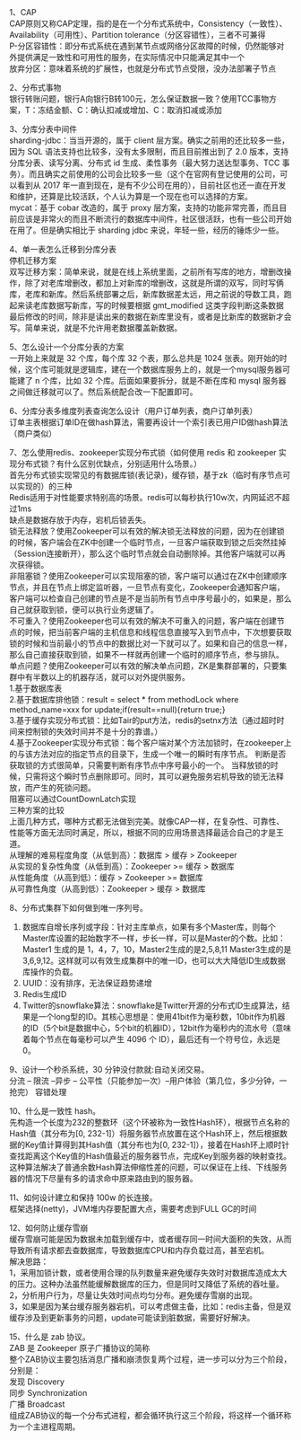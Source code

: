 1、CAP<br>
CAP原则又称CAP定理，指的是在一个分布式系统中，Consistency（一致性）、 Availability（可用性）、Partition tolerance（分区容错性），三者不可兼得<br>
P-分区容错性：即分布式系统在遇到某节点或网络分区故障的时候，仍然能够对外提供满足一致性和可用性的服务，在实际情况中只能满足其中一个<br>
放弃分区：意味着系统的扩展性，也就是分布式节点受限，没办法部署子节点<br>

2、分布式事物<br>
银行转账问题，银行A向银行B转100元，怎么保证数据一致？使用TCC事物方案，T：冻结金额、C：确认扣减或增加、C：取消扣减或添加<br>

3、分库分表中间件<br>
sharding-jdbc：当当开源的，属于 client 层方案。确实之前用的还比较多一些，因为 SQL 语法支持也比较多，没有太多限制，而且目前推出到了 2.0 版本，支持分库分表、读写分离、分布式 id 生成、柔性事务（最大努力送达型事务、TCC 事务）。而且确实之前使用的公司会比较多一些（这个在官网有登记使用的公司，可以看到从 2017 年一直到现在，是有不少公司在用的），目前社区也还一直在开发和维护，还算是比较活跃，个人认为算是一个现在也可以选择的方案。<br>
mycat：基于 cobar 改造的，属于 proxy 层方案，支持的功能非常完善，而且目前应该是非常火的而且不断流行的数据库中间件，社区很活跃，也有一些公司开始在用了。但是确实相比于 sharding jdbc 来说，年轻一些，经历的锤炼少一些。<br>

4、单一表怎么迁移到分库分表<br>
停机迁移方案<br>
双写迁移方案：简单来说，就是在线上系统里面，之前所有写库的地方，增删改操作，除了对老库增删改，都加上对新库的增删改，这就是所谓的双写，同时写俩库，老库和新库。然后系统部署之后，新库数据差太远，用之前说的导数工具，跑起来读老库数据写新库，写的时候要根据 gmt_modified 这类字段判断这条数据最后修改的时间，除非是读出来的数据在新库里没有，或者是比新库的数据新才会写。简单来说，就是不允许用老数据覆盖新数据。<br>

5、怎么设计一个分库分表的方案<br>
一开始上来就是 32 个库，每个库 32 个表，那么总共是 1024 张表。刚开始的时候，这个库可能就是逻辑库，建在一个数据库服务上的，就是一个mysql服务器可能建了 n 个库，比如 32 个库。后面如果要拆分，就是不断在库和 mysql 服务器之间做迁移就可以了。然后系统配合改一下配置即可。<br>

6、分库分表多维度列表查询怎么设计（用户订单列表，商户订单列表）<br>
订单主表根据订单ID在做hash算法，需要再设计一个索引表已用户ID做hash算法（商户类似）<br>

7、怎么使用redis、zookeeper实现分布式锁（如何使用 redis 和 zookeeper 实现分布式锁？有什么区别优缺点，分别适用什么场景。）<br>
首先分布式锁实现常见的有数据库锁(表记录)，缓存锁，基于zk（临时有序节点可以实现的）的三种<br>
Redis适用于对性能要求特别高的场景。redis可以每秒执行10w次，内网延迟不超过1ms <br>
缺点是数据存放于内存，宕机后锁丢失。<br>
锁无法释放？使用Zookeeper可以有效的解决锁无法释放的问题，因为在创建锁的时候，客户端会在ZK中创建一个临时节点，一旦客户端获取到锁之后突然挂掉（Session连接断开），那么这个临时节点就会自动删除掉。其他客户端就可以再次获得锁。<br>
非阻塞锁？使用Zookeeper可以实现阻塞的锁，客户端可以通过在ZK中创建顺序节点，并且在节点上绑定监听器，一旦节点有变化，Zookeeper会通知客户端，客户端可以检查自己创建的节点是不是当前所有节点中序号最小的，如果是，那么自己就获取到锁，便可以执行业务逻辑了。<br>
不可重入？使用Zookeeper也可以有效的解决不可重入的问题，客户端在创建节点的时候，把当前客户端的主机信息和线程信息直接写入到节点中，下次想要获取锁的时候和当前最小的节点中的数据比对一下就可以了。如果和自己的信息一样，那么自己直接获取到锁，如果不一样就再创建一个临时的顺序节点，参与排队。<br>
单点问题？使用Zookeeper可以有效的解决单点问题，ZK是集群部署的，只要集群中有半数以上的机器存活，就可以对外提供服务。<br>
1.基于数据库表<br>
2.基于数据库排他锁：result = select * from methodLock where method_name=xxx for update;if(result==null){return true;}<br>
3.基于缓存实现分布式锁：比如Tair的put方法，redis的setnx方法（通过超时时间来控制锁的失效时间并不是十分的靠谱。）<br>
4.基于Zookeeper实现分布式锁：每个客户端对某个方法加锁时，在zookeeper上的与该方法对应的指定节点的目录下，生成一个唯一的瞬时有序节点。 判断是否获取锁的方式很简单，只需要判断有序节点中序号最小的一个。 当释放锁的时候，只需将这个瞬时节点删除即可。同时，其可以避免服务宕机导致的锁无法释放，而产生的死锁问题。<br>
阻塞可以通过CountDownLatch实现<br>
三种方案的比较<br>
上面几种方式，哪种方式都无法做到完美。就像CAP一样，在复杂性、可靠性、性能等方面无法同时满足，所以，根据不同的应用场景选择最适合自己的才是王道。<br>
从理解的难易程度角度（从低到高）：数据库 > 缓存 > Zookeeper<br>
从实现的复杂性角度（从低到高）：Zookeeper >= 缓存 > 数据库<br>
从性能角度（从高到低）：缓存 > Zookeeper >= 数据库<br>
从可靠性角度（从高到低）：Zookeeper > 缓存 > 数据库<br>

8、分布式集群下如何做到唯一序列号。<br>
1. 数据库自增长序列或字段：针对主库单点，如果有多个Master库，则每个Master库设置的起始数字不一样，步长一样，可以是Master的个数。比如：Master1 生成的是 1，4，7，10，Master2生成的是2,5,8,11 Master3生成的是 3,6,9,12。这样就可以有效生成集群中的唯一ID，也可以大大降低ID生成数据库操作的负载。<br>
2. UUID：没有排序，无法保证趋势递增<br>
4. Redis生成ID<br>
5. Twitter的snowflake算法：snowflake是Twitter开源的分布式ID生成算法，结果是一个long型的ID。其核心思想是：使用41bit作为毫秒数，10bit作为机器的ID（5个bit是数据中心，5个bit的机器ID），12bit作为毫秒内的流水号（意味着每个节点在每毫秒可以产生 4096 个 ID），最后还有一个符号位，永远是0。<br>


9、设计一个秒杀系统，30 分钟没付款就:自动关闭交易。<br>
分流 – 限流 –异步 – 公平性（只能参加一次）–用户体验（第几位，多少分钟，一抢完） 容错处理 <br>

10、什么是一致性 hash。<br>
先构造一个长度为232的整数环（这个环被称为一致性Hash环），根据节点名称的Hash值（其分布为[0, 232-1]）将服务器节点放置在这个Hash环上，然后根据数据的Key值计算得到其Hash值（其分布也为[0, 232-1]），接着在Hash环上顺时针查找距离这个Key值的Hash值最近的服务器节点，完成Key到服务器的映射查找。<br>
这种算法解决了普通余数Hash算法伸缩性差的问题，可以保证在上线、下线服务器的情况下尽量有多的请求命中原来路由到的服务器。<br>

11、如何设计建立和保持 100w 的长连接。<br>
框架选择(netty)，JVM堆内存要配置大点，需要考虑到FULL GC的时间<br>

12、如何防止缓存雪崩<br>
缓存雪崩可能是因为数据未加载到缓存中，或者缓存同一时间大面积的失效，从而导致所有请求都去查数据库，导致数据库CPU和内存负载过高，甚至宕机。 <br>
解决思路： <br>
1，采用加锁计数，或者使用合理的队列数量来避免缓存失效时对数据库造成太大的压力。这种办法虽然能缓解数据库的压力，但是同时又降低了系统的吞吐量。 <br>
2，分析用户行为，尽量让失效时间点均匀分布。避免缓存雪崩的出现。 <br>
3，如果是因为某台缓存服务器宕机，可以考虑做主备，比如：redis主备，但是双缓存涉及到更新事务的问题，update可能读到脏数据，需要好好解决。<br>


15、什么是 zab 协议。<br>
ZAB 是 Zookeeper 原子广播协议的简称<br>
整个ZAB协议主要包括消息广播和崩溃恢复两个过程，进一步可以分为三个阶段，分别是：<br>
发现 Discovery <br>
同步 Synchronization<br> 
广播 Broadcast <br>
组成ZAB协议的每一个分布式进程，都会循环执行这三个阶段，将这样一个循环称为一个主进程周期。 <br>

